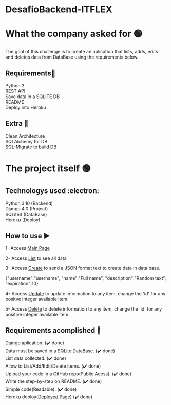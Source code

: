# DesafioBackend-ITFLEX

# What the company asked for  :green_circle:
The goal of this challenge is to create an aplication that lists, adds, edits and deletes data from DataBase using the requirements below.

## Requirements:shopping_cart:
Python 3<br/>
REST API<br/>
Save data in a SQLITE DB<br/>
README<br/>
Deploy into Heroku<br/>

## Extra :rocket:
Clean Architecture<br/>
SQLAlchemy for DB<br/>
SQL-Migrate to build DB<br/>

# The project itself :green_circle:
## Technologys used :electron:
Python 3.10 (Backend)<br />
Django 4.0 (Project)<br />
SQLite3 (DataBase)<br />
Heroku (Deploy)<br />

## How to use :arrow_forward:
1- Access [Main Page](https://arcane-refuge-76371.herokuapp.com/)

2- Access [List](https://arcane-refuge-76371.herokuapp.com/list) to see all data

3- Access [Create](https://arcane-refuge-76371.herokuapp.com/create) to send a JSON format text to create data in data base.

{"username":"username", "name":"Full name", "description":"Random text", "expiration":10}

4- Access [Update](https://arcane-refuge-76371.herokuapp.com/update/id) to update information to any item, change the 'id' for any positve integer available item.

5- Access [Delete](https://arcane-refuge-76371.herokuapp.com/update/id) to delete information to any item, change the 'id' for any positive integer available item.

## Requirements acomplished :brain:
Django aplication. (:heavy_check_mark: done) <br /> 
Data must be saved in a SQLite DataBase. (:heavy_check_mark: done)<br />
List data collected. (:heavy_check_mark: done)<br />
Allow to List/Add/Edit/Delete items. (:heavy_check_mark: done)<br />
Upload your code in a GitHub repo(Public Acess). (:heavy_check_mark: done)<br />
Write the step-by-step on README. (:heavy_check_mark: done)<br />
Simple code(Readable). (:heavy_check_mark: done)<br />
Heroku deploy([Deployed Page](https://arcane-refuge-76371.herokuapp.com/)) (:heavy_check_mark: done)<br />
